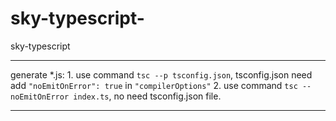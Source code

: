 # sky-typescript-
sky-typescript 

---
generate *.js:
    1. use command `tsc --p tsconfig.json`, tsconfig.json need add `"noEmitOnError": true` in `"compilerOptions"`
    2. use command `tsc --noEmitOnError index.ts`, no need tsconfig.json file.

---